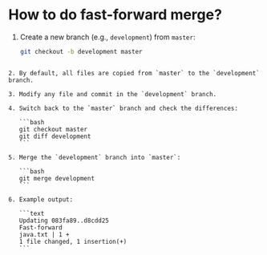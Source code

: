 
# How to do fast-forward merge?

1. Create a new branch (e.g., `development`) from `master`:
   ```bash
   git checkout -b development master
````

2. By default, all files are copied from `master` to the `development` branch.

3. Modify any file and commit in the `development` branch.

4. Switch back to the `master` branch and check the differences:

   ```bash
   git checkout master
   git diff development
   ```

5. Merge the `development` branch into `master`:

   ```bash
   git merge development
   ```

6. Example output:

   ```text
   Updating 083fa89..d8cdd25
   Fast-forward
   java.txt | 1 +
   1 file changed, 1 insertion(+)
   ```
